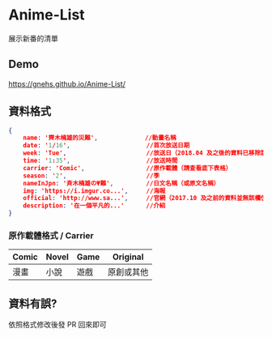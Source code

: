 # Anime-List
展示新番的清單
## Demo
https://gnehs.github.io/Anime-List/
## 資料格式
```json
{
    name: '齊木楠雄的災難',             //動畫名稱
    date: '1/16',                     //首次放送日期
    week: 'Tue',                      //放送日（2018.04 及之後的資料已移除該欄位）
    time: '1:35',                     //放送時間
    carrier: 'Comic',                 //原作載體（請查看底下表格）
    season: '2',                      //季
    nameInJpn: '斉木楠雄のΨ難',         //日文名稱（或原文名稱）
    img: 'https://i.imgur.co...',     //海報
    official: 'http://www.sa...',     //官網（2017.10 及之前的資料並無該欄位）
    description: '在一個平凡的...'      //介紹
}
```
### 原作載體格式 / Carrier 
| Comic | Novel | Game | Original |
| ----- | ----- | ---- | -------- |
|  漫畫  |  小說 | 遊戲  | 原創或其他 |
## 資料有誤?
依照格式修改後發 PR 回來即可
